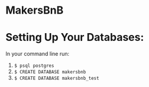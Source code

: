 # MakersBnB

# Setting Up Your Databases:
In your command line run:

 1) ```$ psql postgres```
 2) ```$ CREATE DATABASE makersbnb```
 3) ```$ CREATE DATABASE makersbnb_test```